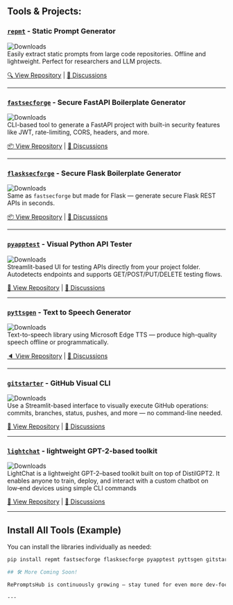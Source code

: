 ## Tools & Projects:

### [`repmt`](https://github.com/reprompts/repmt) - Static Prompt Generator

![Downloads](https://static.pepy.tech/badge/repmt/month)  
Easily extract static prompts from large code repositories. Offline and lightweight. Perfect for researchers and LLM projects.

[🔍 View Repository](https://github.com/reprompts/repmt) | [💬 Discussions](https://github.com/reprompts/repmt/discussions)

---

### [`fastsecforge`](https://github.com/reprompts/fastsecforge) - Secure FastAPI Boilerplate Generator

![Downloads](https://static.pepy.tech/badge/fastsecforge/month)  
CLI-based tool to generate a FastAPI project with built-in security features like JWT, rate-limiting, CORS, headers, and more.

[📦 View Repository](https://github.com/reprompts/fastsecforge) | [💬 Discussions](https://github.com/reprompts/fastsecforge/discussions)

---

### [`flasksecforge`](https://github.com/reprompts/flasksecforge) - Secure Flask Boilerplate Generator

![Downloads](https://static.pepy.tech/badge/flasksecforge/month)  
Same as `fastsecforge` but made for Flask — generate secure Flask REST APIs in seconds.

[📦 View Repository](https://github.com/reprompts/flasksecforge) | [💬 Discussions](https://github.com/reprompts/flasksecforge/discussions)

---

### [`pyapptest`](https://github.com/reprompts/pyapptest) - Visual Python API Tester

![Downloads](https://static.pepy.tech/badge/pyapptest/month)  
Streamlit-based UI for testing APIs directly from your project folder. Autodetects endpoints and supports GET/POST/PUT/DELETE testing flows.

[🧪 View Repository](https://github.com/reprompts/pyapptest) | [💬 Discussions](https://github.com/reprompts/pyapptest/discussions)

---

### [`pyttsgen`](https://github.com/reprompts/pyttsgen) - Text to Speech Generator

![Downloads](https://static.pepy.tech/badge/pyttsgen/month)  
Text-to-speech library using Microsoft Edge TTS — produce high-quality speech offline or programmatically.

[🔈 View Repository](https://github.com/reprompts/pyttsgen) | [💬 Discussions](https://github.com/reprompts/pyttsgen/discussions)

---

### [`gitstarter`](https://github.com/reprompts/gitstarter) - GitHub Visual CLI

![Downloads](https://static.pepy.tech/badge/gitstarter/month)  
Use a Streamlit-based interface to visually execute GitHub operations: commits, branches, status, pushes, and more — no command-line needed.

[🔧 View Repository](https://github.com/reprompts/gitstarter) | [💬 Discussions](https://github.com/reprompts/gitstarter/discussions)

---

### [`lightchat`](https://github.com/reprompts/lightchat) - lightweight GPT-2-based toolkit

![Downloads](https://static.pepy.tech/badge/lightchat/month)  
LightChat is a lightweight GPT-2–based toolkit built on top of DistilGPT2. It enables anyone to train, deploy, and interact with a custom chatbot on low‑end devices using simple CLI commands

[🔧 View Repository](https://github.com/reprompts/lightchat) | [💬 Discussions](https://github.com/reprompts/lightchat/discussions)

---

## Install All Tools (Example)

You can install the libraries individually as needed:

```bash
pip install repmt fastsecforge flasksecforge pyapptest pyttsgen gitstarter

## 🛠️ More Coming Soon!

RePromptsHub is continuously growing — stay tuned for even more dev-focused libraries and utilities.

---
